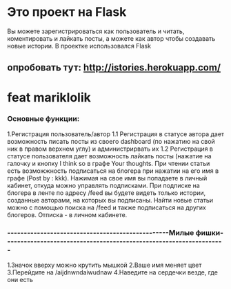 
# Это проект на Flask
Вы можете зарегистрироваться как пользователь и читать, коментировать и лайкать посты, а можете как автор чтобы создавать новые истории.
В проектке использовался Flask
## опробовать тут: http://istories.herokuapp.com/
# feat mariklolik 
### Основные функции:
1.Регистрация пользователь/автор
1.1 Регистрация в статусе автора дает возможность писать посты из своего dashboard (по нажатию на свой ник в правом верхнем углу) и администрирвать их
1.2 Регистрация в статусе пользователя дает возможность лайкать посты (нажатие на галочку и кнопку I think so в графе Your thoughts. При чтении статьи есть возможжность подписаться на блогера при нажатии на его имя в графе (Post by : kkk). Нажимая на свое имя вы попадаете в личный кабинет, откуда можно управлять подписками. При подписке на блогера в ленте по адресу /feed вы будете видеть только истории, созданные авторами, на которых вы подписаны. Найти новые статьи можно с помощью поиска на /feed и также подписаться на других блогеров. Отписка - в личном кабинете.

### -------------------------------------------------Милые фишки-------------------------------------------------------------------
1.Значок вверху можно крутить мышкой
2.Ваше имя меняет цвет
3.Перейдите на /aijdnwndaiwudnaw
4.Наведите на сердечки везде, где они есть
